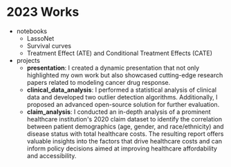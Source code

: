 # 2023 Works
* notebooks
    - LassoNet
    - Survival curves
    - Treatment Effect (ATE) and Conditional Treatment Effects (CATE)
* projects
    - **presentation**: I created a dynamic presentation that not only highlighted my own work but also showcased cutting-edge research papers related to modeling cancer drug response. 
    - **clinical_data_analysis**: I performed a statistical analysis of clinical data and developed two outlier detection algorithms. Additionally, I proposed an advanced open-source solution for further evaluation.
    - **claim_analysis**: I conducted an in-depth analysis of a prominent healthcare institution's 2020 claim dataset to identify the correlation between patient demographics (age, gender, and race/ethnicity) and disease status with total healthcare costs. The resulting report offers valuable insights into the factors that drive healthcare costs and can inform policy decisions aimed at improving healthcare affordability and accessibility.

